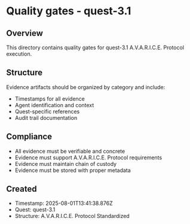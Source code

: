 # Quality gates - quest-3.1

## Overview

This directory contains quality gates for quest-3.1 A.V.A.R.I.C.E. Protocol execution.

## Structure

Evidence artifacts should be organized by category and include:

- Timestamps for all evidence
- Agent identification and context
- Quest-specific references
- Audit trail documentation

## Compliance

- All evidence must be verifiable and concrete
- Evidence must support A.V.A.R.I.C.E. Protocol requirements
- Evidence must maintain chain of custody
- Evidence must be stored with proper metadata

## Created

- Timestamp: 2025-08-01T13:41:38.876Z
- Quest: quest-3.1
- Structure: A.V.A.R.I.C.E. Protocol Standardized
